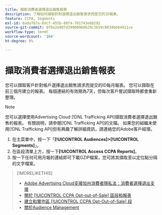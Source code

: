 ```yaml
---
title: 擷取消費者選擇退出銷售報表
description: 了解如何擷取針對選擇退出銷售請求而提交的ID報表。
feature: CCPA, Segments
exl-id: 8ada787a-6dcf-455b-88f4-701743e68292
source-git-commit: 0f0a2e907d39900968b29c3b59c8034b604911ce
workflow-type: tm+mt
source-wordcount: '164'
ht-degree: 0%

---
```


# 擷取消費者選擇退出銷售報表

您可以擷取客戶針對帳戶選擇退出銷售請求而提交的ID每月報表。 您可以擷取在前三個月建立的報表。 每個連結的有效期為7天，但每次客戶嘗試擷取時都會重新整理。

>[!NOTE]
>
>您可以選擇使用Advertising Cloud [!DNL Trafficking API]擷取消費者選擇退出銷售的報表。 有關說明，請參閱[!DNL Trafficking API]的文檔。 如果您的組織未使用[!DNL Trafficking API]但有興趣了解詳細資訊，請連絡您的Adobe客戶經理。

1. 在主菜單中，按一下「**[!UICONTROL Audiences]>[!UICONTROL Segments]**」。
1. 在區段清單上方，按一下&#x200B;**[!UICONTROL Access CCPA Reports]**。
1. 按一下任何可用月報的連結即可下載GZIP檔案，您可將其擷取至以定位點分隔的文字檔案。

>[!MORELIKETHIS]
>
>* [Adobe Advertising Cloud支援加州消費者隱私法：消費者選擇退出支援](https://experienceleague.adobe.com/docs/advertising-cloud/privacy/ad-cloud-ccpa-opt-out-of-sale.html)
>* [關於 [!UICONTROL CCPA Opt-out-of-Sale] 區段和報表](ccpa-opt-out-about.md)
>* [建立和實作區 [!UICONTROL CCPA Opt-Out-of-Sale] 段](ccpa-opt-out-segment-create.md)
>* [關於Audience Management](audience-about.md)

